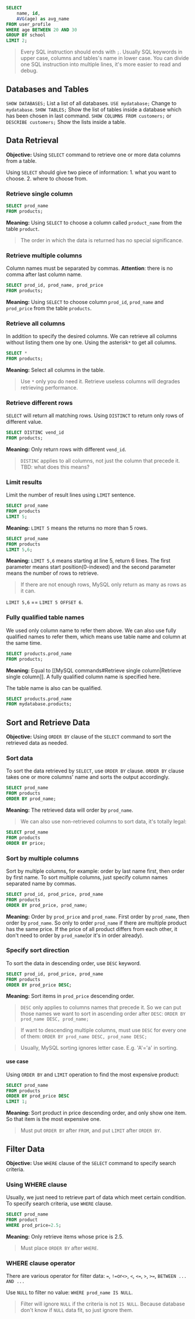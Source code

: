 ```sql
SELECT
	name, id,
	AVG(age) as avg_name
FROM user_profile
WHERE age BETWEEN 20 AND 30
GROUP BY school
LIMIT 2;
```


>Every SQL instruction should ends with `;`.
>Usually SQL keywords in upper case, columns and tables's name in lower case.
>You can divide one SQL instruction into multiple lines, it's more easier to read and debug.

## Databases and Tables
```SHOW DATABASES;```
	List a list of all databases.
```USE mydatabase;```
	Change to `mydatabase`.
```SHOW TABLES;```
	Show the list of tables inside a database which has been chosen in last command.
```SHOW COLUMNS FROM customers;``` or ```DESCRIBE customers;```
	Show the lists inside a table.


## Data Retrieval
**Objective:** Using `SELECT` command to retrieve one or more data columns from a table.

Using `SELECT` should give two piece of information: 1. what you want to choose. 2. where to choose from.
### Retrieve single column
```SQL
SELECT prod_name
FROM products;
```
**Meaning:** Using `SELECT` to choose a column called `product_name` from the table `product`.

> The order in which the data is returned has no special significance.

### Retrieve multiple columns
Column names must be separated by commas. **Attention**: there is no comma after last column name.
```SQL
SELECT prod_id, prod_name, prod_price
FROM products;
```
**Meaning:** Using `SELECT` to choose column `prod_id`, `prod_name` and `prod_price` from the table `products`.

### Retrieve all columns
In addition to specify the desired columns. We can retrieve all columns without listing them one by one. Using the asterisk`*` to get all columns.
```SQL
SELECT *
FROM products;
```
**Meaning:** Select all columns in the table.

> Use `*` only you do need it. Retrieve useless columns will degrades retrieving performance.

### Retrieve different rows
`SELECT` will return all matching rows. Using `DISTINCT` to return only rows of different value.
```SQL
SELECT DISTINC vend_id
FROM products;
```
**Meaning:** Only return rows with different `vend_id`.

> `DISTINC` applies to all columns, not just the column that precede it.
> TBD: what does this means?

### Limit results
Limit the number of result lines using `LIMIT` sentence.
```SQL
SELECT prod_name
FROM products
LIMIT 5;
```
**Meaning:** `LIMIT 5` means the returns no more than 5 rows.

```SQL
SELECT prod_name
FROM products
LIMIT 5,6;
```
**Meaning:** `LIMIT 5,6` means starting at line 5, return 6 lines. The first parameter means start position(0-indexed) and the second parameter means the number of rows to retrieve.

> If there are not enough rows, MySQL only return as many as rows as it can.

`LIMIT 5,6` == `LIMIT 5 OFFSET 6`.

### Fully qualified table names
We used only column name to refer them above. We can also use fully qualified names to refer them, which means use table name and column at the same time.
```SQL
SELECT products.prod_name
FROM products;
```
**Meaning:** Equal to [[MySQL commands#Retrieve single column|Retrieve single column]]. A fully qualified column name is specified here.

The table name is also can be qualified.
```SQL
SELECT products.prod_name
FROM mydatabase.products;
```

## Sort and Retrieve Data
**Objective:** Using `ORDER BY` clause of the `SELECT` command to sort the retrieved data as needed.

### Sort data
To sort the data retrieved by `SELECT`, use `ORDER BY` clause. `ORDER BY` clause takes one or more columns' name and sorts the output accordingly.
```SQL
SELECT prod_name
FROM products
ORDER BY prod_name;
```
**Meaning:** The retrieved data will order by `prod_name`.

> We can also use non-retrieved columns to sort data, it's totally legal:
```SQL
SELECT prod_name
FROM products
ORDER BY price;
```

### Sort by multiple columns
Sort by multiple columns, for example: order by last name first, then order by first name. To sort multiple columns, just specify column names separated name by commas.
```SQL
SELECT prod_id, prod_price, prod_name
FROM products
ORDER BY prod_price, prod_name;
```
**Meaning:** Order by `prod_price` and `prod_name`. First order by `prod_name`, then order by `prod_name`. So only to order `prod_name` if there are multiple product has the same price. If the price of all product differs from each other, it don't need to order by `prod_name`(or it's in order already).

### Specify sort direction
To sort the data in descending order, use `DESC` keyword.
```SQL
SELECT prod_id, prod_price, prod_name
FROM products
ORDER BY prod_price DESC;
```
**Meaning:** Sort items in `prod_price` descending order.

> `DESC` only applies to columns names that precede it. So we can put those names we want to sort in ascending order after `DESC`: `ORDER BY prod_name DESC, prod_name;`

> If want to descending multiple columns, must use `DESC` for every one of them: `ORDER BY prod_name DESC, prod_name DESC;`

> Usually, MySQL sorting ignores letter case. E.g. 'A'='a' in sorting.

#### use case
Using `ORDER BY` and `LIMIT` operation to find the most expensive product:
```SQL
SELECT prod_name
FROM products
ORDER BY prod_price DESC
LIMIT 1;
```
**Meaning:** Sort product in price descending order, and only show one item. So that item is the most expensive one.

> Must put `ORDER BY` after `FROM`, and put `LIMIT` after `ORDER BY`.

## Filter Data
**Objective:** Use `WHERE` clause of the `SELECT` command to specify search criteria.

### Using WHERE clause
Usually, we just need to retrieve part of data which meet certain condition. To specify search criteria, use `WHERE` clause.
```SQL
SELECT prod_name
FROM product
WHERE prod_price=2.5;
```
**Meaning:** Only retrieve items whose price is 2.5.

> Must place `ORDER BY` after `WHERE`.

### WHERE clause operator
There are various operator for filter data:
`=`, `!=`or`<>`, `<`, `<=`, `>`, `>=`, `BETWEEN ... AND ...`

Use `NULL` to filter no value: `WHERE prod_name IS NULL`.

> Filter will ignore `NULL` if the criteria is not `IS NULL`. Because database don't know if `NULL` data fit, so just ignore them.

